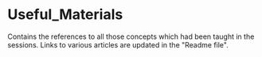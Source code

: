 # Useful_Materials
Contains the references to all those concepts which had been taught in the sessions. Links to various articles are updated in the "Readme file".
